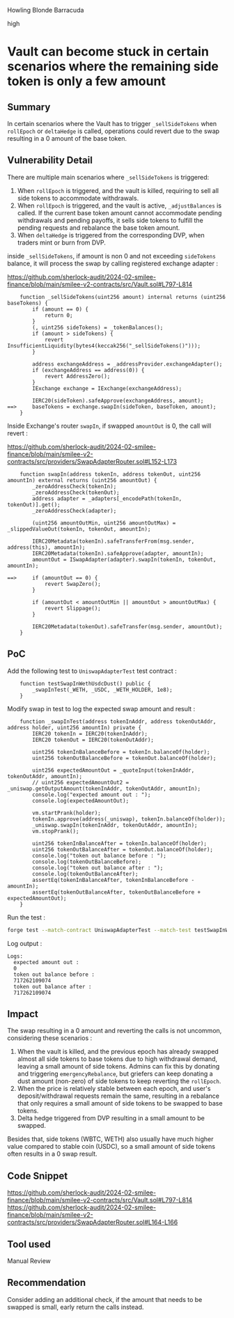 Howling Blonde Barracuda

high

# Vault can become stuck in certain scenarios where the remaining side token is only a few amount

## Summary

In certain scenarios where the Vault has to trigger `_sellSideTokens` when `rollEpoch` or `deltaHedge` is called, operations could revert due to the swap resulting in a 0 amount of the base token.

## Vulnerability Detail

There are multiple main scenarios where `_sellSideTokens` is triggered:

1. When `rollEpoch` is triggered, and the vault is killed, requiring to sell all side tokens to accommodate withdrawals.
2. When `rollEpoch` is triggered, and the vault is active, `_adjustBalances` is called. If the current base token amount cannot accommodate pending withdrawals and pending payoffs, it sells side tokens to fulfill the pending requests and rebalance the base token amount.
3. When `deltaHedge` is triggered from the corresponding DVP, when traders mint or burn from DVP.

inside `_sellSideTokens`, if amount is non 0 and not exceeding `sideTokens` balance, it will process the swap by calling registered exchange adapter : 

https://github.com/sherlock-audit/2024-02-smilee-finance/blob/main/smilee-v2-contracts/src/Vault.sol#L797-L814

```solidity
    function _sellSideTokens(uint256 amount) internal returns (uint256 baseTokens) {
        if (amount == 0) {
            return 0;
        }
        (, uint256 sideTokens) = _tokenBalances();
        if (amount > sideTokens) {
            revert InsufficientLiquidity(bytes4(keccak256("_sellSideTokens()")));
        }

        address exchangeAddress = _addressProvider.exchangeAdapter();
        if (exchangeAddress == address(0)) {
            revert AddressZero();
        }
        IExchange exchange = IExchange(exchangeAddress);

        IERC20(sideToken).safeApprove(exchangeAddress, amount);
==>     baseTokens = exchange.swapIn(sideToken, baseToken, amount);
    }
```

Inside Exchange's router `swapIn`, if  swapped `amountOut` is 0, the call will revert : 

https://github.com/sherlock-audit/2024-02-smilee-finance/blob/main/smilee-v2-contracts/src/providers/SwapAdapterRouter.sol#L152-L173

```solidity
    function swapIn(address tokenIn, address tokenOut, uint256 amountIn) external returns (uint256 amountOut) {
        _zeroAddressCheck(tokenIn);
        _zeroAddressCheck(tokenOut);
        address adapter = _adapters[_encodePath(tokenIn, tokenOut)].get();
        _zeroAddressCheck(adapter);

        (uint256 amountOutMin, uint256 amountOutMax) = _slippedValueOut(tokenIn, tokenOut, amountIn);

        IERC20Metadata(tokenIn).safeTransferFrom(msg.sender, address(this), amountIn);
        IERC20Metadata(tokenIn).safeApprove(adapter, amountIn);
        amountOut = ISwapAdapter(adapter).swapIn(tokenIn, tokenOut, amountIn);

==>     if (amountOut == 0) {
            revert SwapZero();
        }

        if (amountOut < amountOutMin || amountOut > amountOutMax) {
            revert Slippage();
        }

        IERC20Metadata(tokenOut).safeTransfer(msg.sender, amountOut);
    }
```

## PoC 

Add the following test to `UniswapAdapterTest` test contract : 

```solidity
    function testSwapInWethUsdcDust() public {
        _swapInTest(_WETH, _USDC, _WETH_HOLDER, 1e8);
    }
```

Modify swap in test to log the expected swap amount and result : 

```solidity
    function _swapInTest(address tokenInAddr, address tokenOutAddr, address holder, uint256 amountIn) private {
        IERC20 tokenIn = IERC20(tokenInAddr);
        IERC20 tokenOut = IERC20(tokenOutAddr);

        uint256 tokenInBalanceBefore = tokenIn.balanceOf(holder);
        uint256 tokenOutBalanceBefore = tokenOut.balanceOf(holder);

        uint256 expectedAmountOut = _quoteInput(tokenInAddr, tokenOutAddr, amountIn);
        // uint256 expectedAmountOut2 = _uniswap.getOutputAmount(tokenInAddr, tokenOutAddr, amountIn);
        console.log("expected amount out : ");
        console.log(expectedAmountOut);

        vm.startPrank(holder);
        tokenIn.approve(address(_uniswap), tokenIn.balanceOf(holder));
        _uniswap.swapIn(tokenInAddr, tokenOutAddr, amountIn);
        vm.stopPrank();

        uint256 tokenInBalanceAfter = tokenIn.balanceOf(holder);
        uint256 tokenOutBalanceAfter = tokenOut.balanceOf(holder);
        console.log("token out balance before : ");
        console.log(tokenOutBalanceBefore);
        console.log("token out balance after : ");
        console.log(tokenOutBalanceAfter);
        assertEq(tokenInBalanceAfter, tokenInBalanceBefore - amountIn);
        assertEq(tokenOutBalanceAfter, tokenOutBalanceBefore + expectedAmountOut);
    }
```

Run the test : 

```sh
forge test --match-contract UniswapAdapterTest --match-test testSwapInWethUsdcDust -vvv
```

Log output : 

```shell
Logs:
  expected amount out : 
  0
  token out balance before : 
  717262109074
  token out balance after : 
  717262109074
```

## Impact

The swap resulting in a 0 amount and reverting the calls is not uncommon, considering these scenarios : 

1. When the vault is killed, and the previous epoch has already swapped almost all side tokens to base tokens due to high withdrawal demand, leaving a small amount of side tokens. Admins can fix this by donating and triggering `emergencyRebalance`, but griefers can keep donating a dust amount (non-zero) of side tokens to keep reverting the `rollEpoch`.
2. When the price is relatively stable between each epoch, and user's deposit/withdrawal requests remain the same, resulting in a rebalance that only requires a small amount of side tokens to be swapped to base tokens.
3. Delta hedge triggered from DVP resulting in a small amount to be swapped.

Besides that, side tokens (WBTC, WETH) also usually have much higher value compared to stable coin (USDC), so a small amount of side tokens often results in a 0 swap result.

## Code Snippet

https://github.com/sherlock-audit/2024-02-smilee-finance/blob/main/smilee-v2-contracts/src/Vault.sol#L797-L814
https://github.com/sherlock-audit/2024-02-smilee-finance/blob/main/smilee-v2-contracts/src/providers/SwapAdapterRouter.sol#L164-L166

## Tool used

Manual Review

## Recommendation

Consider adding an additional check, if the amount that needs to be swapped is small, early return the calls instead.
